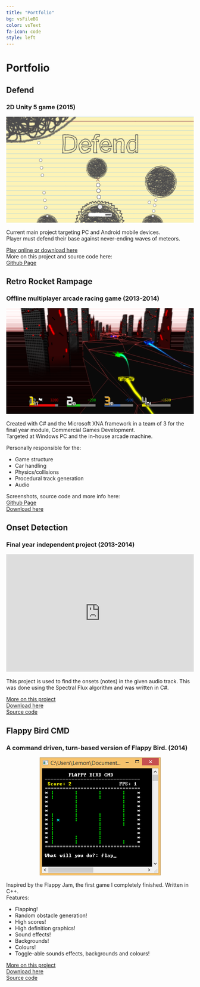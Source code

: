 ```yaml
---
title: "Portfolio"
bg: vsFileBG
color: vsText
fa-icon: code
style: left
---
```

# Portfolio

## Defend


### 2D Unity 5 game (2015)

<div class="nContainer">
<div class="leftColumn">
	<a href="/img/screenshots/defend.png">
	<img src="/img/screenshots/defend.png" alt="defend Screenshot" title="defend Screenshot"/>
	</a>
</div>
<div class="rightColumn">
	<p>
	Current main project targeting PC and Android mobile devices. <br />
	Player must defend their base against never-ending waves of meteors.	
	</p>
	<p>
	<a href="https://tehlemon.com/Defend-Game/">Play online or download here</a> <br />
	More on this project and source code here: <br />
	<a href="https://github.com/Teh-Lemon/Defend-Game">Github Page</a>
	</p>
</div>
</div>

## Retro Rocket Rampage


### Offline multiplayer arcade racing game (2013-2014)

<div class="nContainer">
<div class="leftColumn">
	<a href="/img/screenshots/RRR.png">
	<img src="/img/screenshots/RRR.png" alt="RRR Screenshot" title="RRR Screenshot"/>
	</a>
</div>
<div class="rightColumn">
	<p>
	Created with C# and the Microsoft XNA framework in a team of 3 for the final year module, Commercial Games Development. <br />
	Targeted at Windows PC and the in-house arcade machine. <br />
	</p>
	<p>
	Personally responsible for the:
	<ul>
	  <li>Game structure</li>
	  <li>Car handling</li>
	  <li>Physics/collisions</li>
	  <li>Procedural track generation</li>
	  <li>Audio</li>
	</ul>
	</p>
	<p>
	Screenshots, source code and more info here: <br />
	<a href="https://github.com/Teh-Lemon/Retro-Rocket-Rampage">Github Page</a>	<br />
	<a href="https://github.com/Teh-Lemon/Retro-Rocket-Rampage/releases">Download here</a>	
	</P>
</div>
</div>

## Onset Detection

### Final year independent project (2013-2014)

<div class="nContainer">
<div class="leftColumn">
	<iframe src="https://www.youtube.com/embed/vMfhnrMsfa4" width="100%" height="315" style="border:0;" allowfullscreen></iframe>
</div>
<div class="rightColumn">
	<p>
	This project is used to find the onsets (notes) in the given audio track. This was done using the Spectral Flux algorithm and was written in C#.
	</p>
	<p>
	<a href="https://teh-lemon.github.io/Onset-Detection/">More on this project</a>	
	<br />
	<a href="https://github.com/Teh-Lemon/Onset-Detection/releases">Download here</a>		
	<br />
	<a href="https://github.com/Teh-Lemon/Onset-Detection">Source code</a>	
	</P>
</div>
</div>

## Flappy Bird CMD

### A command driven, turn-based version of Flappy Bird. (2014)

<div class="nContainer">
<div class="leftColumn" style="text-align:center;">
	<a href="/img/screenshots/flappybird.png">
	<img src="/img/screenshots/flappybird.png" alt="flappybird Screenshot" title="flappybird Screenshot"/>
	</a>
</div>
<div class="rightColumn">
	<p>
	Inspired by the Flappy Jam, the first game I completely finished. Written in C++. <br />
	Features:
	<ul>
	<li>Flapping!</li>
	<li>Random obstacle generation!</li>
	<li>High scores!</li>
	<li>High definition graphics!</li>
	<li>Sound effects!</li>
	<li>Backgrounds!</li>
	<li>Colours!</li>
	<li>Toggle-able sounds effects, backgrounds and colours!</li>
	</ul>	
	</p>
	<p>
	<a href="https://teh-lemon.github.io/Flappy-Bird-Command-Line-Game/">More on this project</a>	
	<br />
	<a href="https://github.com/Teh-Lemon/Flappy-Bird-Command-Line-Game/releases">Download here</a>				
	<br />
	<a href="https://github.com/Teh-Lemon/Flappy-Bird-Command-Line-Game">Source code</a>
	</p>
</div>
</div>